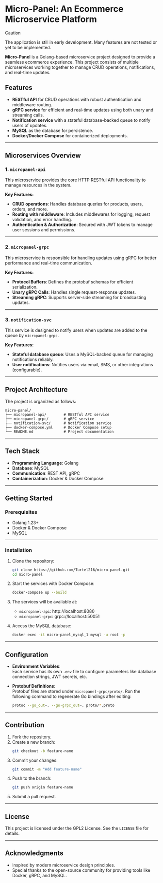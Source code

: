 # Micro-Panel: An Ecommerce Microservice Platform

> [!CAUTION]
> The application is still in early development. Many features are not tested or yet to be implemented.

**Micro-Panel** is a Golang-based microservice project designed to provide a seamless ecommerce experience. This project consists of multiple microservices working together to manage CRUD operations, notifications, and real-time updates.

## Features  

- **RESTful API** for CRUD operations with robust authentication and middleware routing.  
- **gRPC service** for efficient and real-time updates using both unary and streaming calls.  
- **Notification service** with a stateful database-backed queue to notify users of updates.  
- **MySQL** as the database for persistence.  
- **Docker/Docker Compose** for containerized deployments.  

---

## Microservices Overview  

### 1. `micropanel-api`  
This microservice provides the core HTTP RESTful API functionality to manage resources in the system.  

**Key Features:**  
- **CRUD operations**: Handles database queries for products, users, orders, and more.  
- **Routing with middleware**: Includes middlewares for logging, request validation, and error handling.  
- **Authentication & Authorization**: Secured with JWT tokens to manage user sessions and permissions.  

---

### 2. `micropanel-grpc`  
This microservice is responsible for handling updates using gRPC for better performance and real-time communication.  

**Key Features:**  
- **Protocol Buffers**: Defines the protobuf schemas for efficient serialization.  
- **Unary gRPC Calls**: Handles single request-response updates.  
- **Streaming gRPC**: Supports server-side streaming for broadcasting updates.  

---

### 3. `notification-svc`  
This service is designed to notify users when updates are added to the queue by `micropanel-grpc`.  

**Key Features:**  
- **Stateful database queue**: Uses a MySQL-backed queue for managing notifications reliably.  
- **User notifications**: Notifies users via email, SMS, or other integrations (configurable).  

---

## Project Architecture  

The project is organized as follows:  

```
micro-panel/  
├── micropanel-api/        # RESTful API service  
├── micropanel-grpc/       # gRPC service  
├── notification-svc/      # Notification service  
├── docker-compose.yml     # Docker Compose setup  
└── README.md              # Project documentation  
```

---

## Tech Stack  

- **Programming Language**: Golang  
- **Database**: MySQL  
- **Communication**: REST API, gRPC  
- **Containerization**: Docker & Docker Compose  

---

## Getting Started  

### Prerequisites  

- Golang 1.23+  
- Docker & Docker Compose  
- MySQL  

---

### Installation  

1. Clone the repository:  
   ```bash  
   git clone https://github.com/Turtel216/micro-panel.git  
   cd micro-panel  
   ```  

2. Start the services with Docker Compose:  
   ```bash  
   docker-compose up --build  
   ```  

3. The services will be available at:  
   - `micropanel-api`: http://localhost:8080  
   - `micropanel-grpc`: grpc://localhost:50051  

4. Access the MySQL database:  
   ```bash  
   docker exec -it micro-panel_mysql_1 mysql -u root -p  
   ```  

---

## Configuration  

- **Environment Variables**:  
  Each service has its own `.env` file to configure parameters like database connection strings, JWT secrets, etc.  

- **Protobuf Definitions**:  
  Protobuf files are stored under `micropanel-grpc/proto/`. Run the following command to regenerate Go bindings after editing:  
  ```bash  
  protoc --go_out=. --go-grpc_out=. proto/*.proto  
  ```  

---

## Contribution  

1. Fork the repository.  
2. Create a new branch:  
   ```bash  
   git checkout -b feature-name  
   ```  
3. Commit your changes:  
   ```bash  
   git commit -m "Add feature-name"  
   ```  
4. Push to the branch:  
   ```bash  
   git push origin feature-name  
   ```  
5. Submit a pull request.  

---

## License  

This project is licensed under the GPL2 License. See the `LICENSE` file for details.  

---

## Acknowledgments  

- Inspired by modern microservice design principles.  
- Special thanks to the open-source community for providing tools like Docker, gRPC, and MySQL.  
